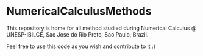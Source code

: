 # NumericalCalculusMethods

This repository is home for all method studied during Numerical Calculus @ UNESP-IBILCE, Sao Jose do Rio Preto, Sao Paulo, Brazil.

Feel free to use this code as you wish and contribute to it :)

